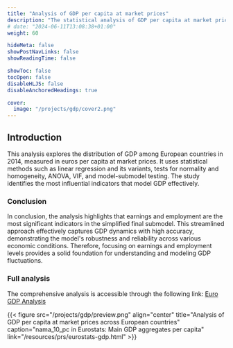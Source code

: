 ```yaml
---
title: "Analysis of GDP per capita at market prices"
description: "The statistical analysis of GDP per capita at market prices across European countries"
# date: "2024-06-11T13:08:38+01:00"
weight: 60

hideMeta: false
showPostNavLinks: false
showReadingTime: false

showToc: false
tocOpen: false
disableHLJS: false
disableAnchoredHeadings: true

cover:
  image: "/projects/gdp/cover2.png"
---
```


## Introduction

This analysis explores the distribution of GDP among European countries in 2014, measured in euros per capita at market prices. It uses statistical methods such as linear regression and its variants, tests for normality and homogeneity, ANOVA, VIF, and model-submodel testing. The study identifies the most influential indicators that model GDP effectively.

### Conclusion

In conclusion, the analysis highlights that earnings and employment are the most significant indicators in the simplified final submodel. This streamlined approach effectively captures GDP dynamics with high accuracy, demonstrating the model's robustness and reliability across various economic conditions. Therefore, focusing on earnings and employment levels provides a solid foundation for understanding and modeling GDP fluctuations.

### Full analysis

The comprehensive analysis is accessible through the following link:
[Euro GDP Analysis](/resources/prs/eurostats-gdp.html)

{{< figure src="/projects/gdp/preview.png" align="center" title="Analysis of GDP per capita at market prices across European countries" caption="nama_10_pc in Eurostats: Main GDP aggregates per capita" link="/resources/prs/eurostats-gdp.html" >}}
